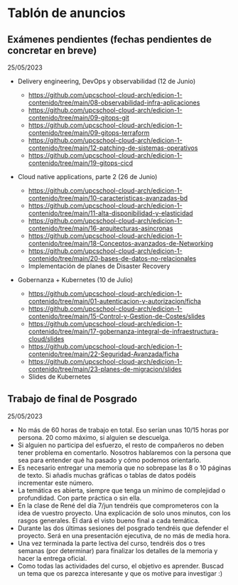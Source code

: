 # Tablón de anuncios

## Exámenes pendientes (fechas pendientes de concretar en breve)
25/05/2023

* Delivery engineering, DevOps y observabilidad (12 de Junio)
  - https://github.com/upcschool-cloud-arch/edicion-1-contenido/tree/main/08-observabilidad-infra-aplicaciones
  - https://github.com/upcschool-cloud-arch/edicion-1-contenido/tree/main/09-gitops-git
  - https://github.com/upcschool-cloud-arch/edicion-1-contenido/tree/main/09-gitops-terraform
  - https://github.com/upcschool-cloud-arch/edicion-1-contenido/tree/main/12-patching-de-sistemas-operativos
  - https://github.com/upcschool-cloud-arch/edicion-1-contenido/tree/main/19-gitops-cicd

* Cloud native applications, parte 2 (26 de Junio)
  - https://github.com/upcschool-cloud-arch/edicion-1-contenido/tree/main/10-caracteristicas-avanzadas-bd
  - https://github.com/upcschool-cloud-arch/edicion-1-contenido/tree/main/11-alta-disponibilidad-y-elasticidad
  - https://github.com/upcschool-cloud-arch/edicion-1-contenido/tree/main/16-arquitecturas-asincronas
  - https://github.com/upcschool-cloud-arch/edicion-1-contenido/tree/main/18-Conceptos-avanzados-de-Networking
  - https://github.com/upcschool-cloud-arch/edicion-1-contenido/tree/main/20-bases-de-datos-no-relacionales
  - Implementación de planes de Disaster Recovery

* Gobernanza + Kubernetes (10 de Julio)
  - https://github.com/upcschool-cloud-arch/edicion-1-contenido/tree/main/01-autenticacion-y-autorizacion/ficha
  - https://github.com/upcschool-cloud-arch/edicion-1-contenido/tree/main/15-Control-y-Gestion-de-Costes/slides
  - https://github.com/upcschool-cloud-arch/edicion-1-contenido/tree/main/17-gobernanza-integral-de-infraestructura-cloud/slides
  - https://github.com/upcschool-cloud-arch/edicion-1-contenido/tree/main/22-Seguridad-Avanzada/ficha
  - https://github.com/upcschool-cloud-arch/edicion-1-contenido/tree/main/23-planes-de-migracion/slides
  - Slides de Kubernetes

## Trabajo de final de Posgrado
25/05/2023

* No más de 60 horas de trabajo en total. Eso serían unas 10/15 horas por persona. 20 como máximo, si alguien se descuelga.
* Si alguien no participa del esfuerzo, el resto de compañeros no deben tener problema en comentarlo. Nosotros hablaremos con la persona que sea para entender qué ha pasado y cómo podemos orientarlo.
* Es necesario entregar una memoria que no sobrepase las 8 o 10 páginas de texto. Si añadís muchas gráficas o tablas de datos podéis incrementar este número.
* La temática es abierta, siempre que tenga un mínimo de complejidad o profundidad. Con parte práctica o sin ella.
* En la clase de René del día 7/jun tendréis que comprometeros con la idea de vuestro proyecto. Una explicación de solo unos minutos, con los rasgos generales. Él dará el visto bueno final a cada temática.
* Durante las dos últimas sesiones del posgrado tendréis que defender el proyecto. Será en una presentación ejecutiva, de no más de media hora.
* Una vez terminada la parte lectiva del curso, tendréis dos o tres semanas (por determinar) para finalizar los detalles de la memoria y hacer la entrega oficial.
* Como todas las actividades del curso, el objetivo es aprender. Buscad un tema que os parezca interesante y que os motive para investigar :)
